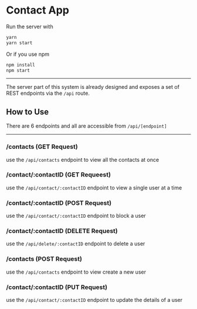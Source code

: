 # Contact App

Run the server with

```bash
yarn
yarn start
```

Or if you use npm

```bash
npm install
npm start
```

---


The server part of this system is already designed and exposes a set of REST endpoints via the `/api` route.


## How to Use

There are 6 endpoints and all are accessible from `/api/[endpoint]`

---

### /contacts (GET Request)
use the `/api/contacts` endpoint to view all the contacts at once


### /contact/:contactID (GET Requeest)
use the `/api/contact/:contactID` endpoint to view a single user at a time


### /contact/:contactID (POST Request)
use the `/api/contact/:contactID` endpoint to block a user


### /contact/:contactID (DELETE Request)
use the `/api/delete/:contactID` endpoint to delete a user


### /contacts (POST Request)
use the `/api/contacts` endpoint to view create a new user


### /contact/:contactID (PUT Request)
use the `/api/contact/:contactID` endpoint to update the details of a user

